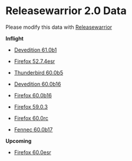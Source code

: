 

Releasewarrior 2.0 Data
=======================

Please modify this data with [Releasewarrior](https://github.com/mozilla-releng/releasewarrior-2.0)

**Inflight**

* [Devedition 61.0b1](/inflight/devedition/devedition-devedition-61.0b1.md)

* [Firefox 52.7.4esr](/inflight/firefox/firefox-esr-52.7.4esr.md)

* [Thunderbird 60.0b5](/inflight/thunderbird/thunderbird-beta-60.0b5.md)

* [Devedition 60.0b16](/inflight/devedition/devedition-devedition-60.0b16.md)

* [Firefox 60.0b16](/inflight/firefox/firefox-beta-60.0b16.md)

* [Firefox 59.0.3](/inflight/firefox/firefox-release-59.0.3.md)

* [Firefox 60.0rc](/inflight/firefox/firefox-release-rc-60.0rc.md)

* [Fennec 60.0b17](/inflight/fennec/fennec-beta-60.0b17.md)

**Upcoming**

* [Firefox 60.0esr](/upcoming/firefox/firefox-esr-60.0esr.md)

